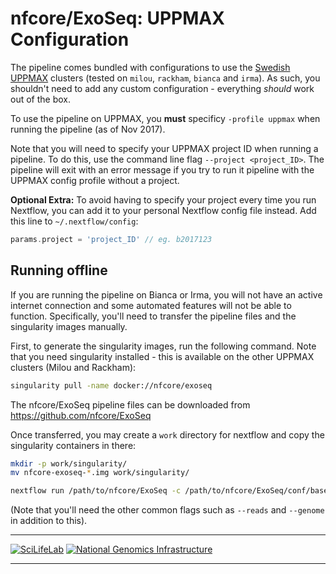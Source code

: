 # nfcore/ExoSeq: UPPMAX Configuration

The pipeline comes bundled with configurations to use the [Swedish UPPMAX](https://www.uppmax.uu.se/) clusters (tested on `milou`, `rackham`, `bianca` and `irma`). As such, you shouldn't need to add any custom configuration - everything _should_ work out of the box.

To use the pipeline on UPPMAX, you **must** specificy `-profile uppmax` when running the pipeline (as of Nov 2017).

Note that you will need to specify your UPPMAX project ID when running a pipeline. To do this, use the command line flag `--project <project_ID>`. The pipeline will exit with an error message if you try to run it pipeline with the UPPMAX config profile without a project.

**Optional Extra:** To avoid having to specify your project every time you run Nextflow, you can add it to your personal Nextflow config file instead. Add this line to `~/.nextflow/config`:

```groovy
params.project = 'project_ID' // eg. b2017123
```

## Running offline
If you are running the pipeline on Bianca or Irma, you will not have an active internet connection and some automated features will not be able to function. Specifically, you'll need to transfer the pipeline files and the singularity images manually.

First, to generate the singularity images, run the following command. Note that you need singularity installed - this is available on the other UPPMAX clusters (Milou and Rackham):

```bash
singularity pull -name docker://nfcore/exoseq
```

The nfcore/ExoSeq pipeline files can be downloaded from https://github.com/nfcore/ExoSeq

Once transferred, you may create a `work` directory for nextflow and copy the singularity containers in there:

```bash
mkdir -p work/singularity/
mv nfcore-exoseq-*.img work/singularity/
```

```bash
nextflow run /path/to/nfcore/ExoSeq -c /path/to/nfcore/ExoSeq/conf/base.config
```

(Note that you'll need the other common flags such as `--reads` and `--genome` in addition to this).

---

[![SciLifeLab](images/SciLifeLab_logo.png)](http://www.scilifelab.se/)
[![National Genomics Infrastructure](images/NGI_logo.png)](https://ngisweden.scilifelab.se/)

---
